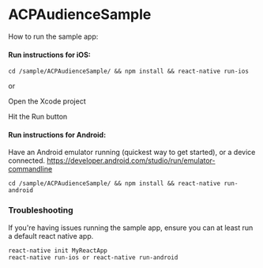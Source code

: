 # ACPAudienceSample

How to run the sample app:

#### Run instructions for iOS:

```
cd /sample/ACPAudienceSample/ && npm install && react-native run-ios
```
or

Open the Xcode project

Hit the Run button

#### Run instructions for Android:

Have an Android emulator running (quickest way to get started), or a device connected. https://developer.android.com/studio/run/emulator-commandline

```
cd /sample/ACPAudienceSample/ && npm install && react-native run-android
```

### Troubleshooting

If you're having issues running the sample app, ensure you can at least run a default react native app.

```
react-native init MyReactApp
react-native run-ios or react-native run-android
```
